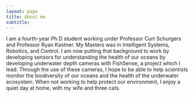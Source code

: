 ```yaml
---
layout: page
title: About me
subtitle:
---
```


I am a fourth-year Ph.D student working under Professor Curt Schurgers and Professor Ryan Kastner.  My Masters was in Intelligent Systems, Robotics, and Control.  I am now putting that background to work by developing sensors for understanding the health of our oceans by developing underwater depth cameras with FishSense, a project which I lead.  Through the use of these cameras, I hope to be able to help scientists monitor the biodiversity of our oceans and the health of the underwater ecosystem.  When not working to help protect our environment, I enjoy a quiet day at home, with my wife and three cats.
